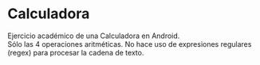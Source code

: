 # Calculadora
Ejercicio académico de una Calculadora en Android.    
Sólo las 4 operaciones aritméticas. No hace uso de expresiones regulares (regex) para procesar la cadena de texto.
